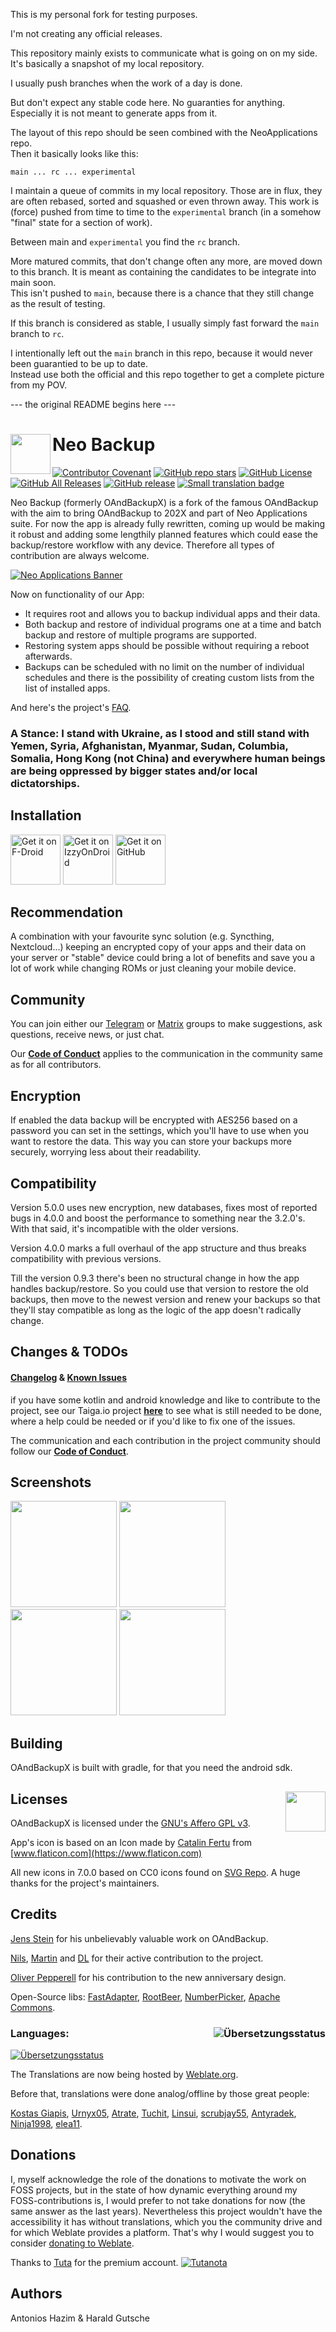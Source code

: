 This is my personal fork for testing purposes.

I'm not creating any official releases.

This repository mainly exists to communicate what is going on on my side.  
It's basically a snapshot of my local repository.

I usually push branches when the work of a day is done. 

But don't expect any stable code here. No guaranties for anything.
Especially it is not meant to generate apps from it.

The layout of this repo should be seen combined with the NeoApplications repo.   
Then it basically looks like this: 

`main ... rc ... experimental`

I maintain a queue of commits in my local repository. Those are in flux, they are often rebased, sorted and squashed or even thrown away.
This work is (force) pushed from time to time to the `experimental` branch (in a somehow "final" state for a section of work).

Between main and `experimental` you find the `rc` branch.
  
More matured commits, that don't change often any more, are moved down to this branch.
It is meant as containing the candidates to be integrate into main soon.  
This isn't pushed to `main`, because there is a chance that they still change as the result of testing.

If this branch is considered as stable, I usually simply fast forward the `main` branch to `rc`.

I intentionally left out the `main` branch in this repo, because it would never been guarantied to be up to date.  
Instead use both the official and this repo together to get a complete picture from my POV. 

--- the original README begins here ---

# Neo Backup  <img title="" src="./fastlane/metadata/android/en-US/images/icon.png" align="left" width="64">

[![Contributor Covenant](https://img.shields.io/badge/Contributor%20Covenant-v2.0%20adopted-ff69b4.svg)](COC.md)
[![GitHub repo stars](https://img.shields.io/github/stars/NeoApplications/Neo-Backup?style=flat)](https://github.com/NeoApplications/Neo-Backup/stargazers)
[![GitHub License](https://img.shields.io/github/license/NeoApplications/Neo-Backup)](https://github.com/NeoApplications/Neo-Backup/blob/master/COPYING)
[![GitHub All Releases](https://img.shields.io/github/downloads/NeoApplications/Neo-Backup/total.svg)](https://github.com/NeoApplications/Neo-Backup/releases/)
[![GitHub release](https://img.shields.io/github/v/release/NeoApplications/Neo-Backup?display_name=tag)](https://github.com/NeoApplications/Neo-Backup/releases/latest)
[![Small translation badge](https://hosted.weblate.org/widgets/neo-backup/-/svg-badge.svg)](https://hosted.weblate.org/engage/neo-backup/?utm_source=widget)

Neo Backup (formerly OAndBackupX) is a fork of the famous OAndBackup with the aim to bring OAndBackup to 202X and part of Neo Applications suite. For now the app is already fully rewritten, coming up would be making it robust and adding some lengthily planned features which could ease the backup/restore workflow with any device. Therefore all types of contribution are always welcome.

[![Neo Applications Banner](neo_banner.png)](https://github.com/NeoApplications)

Now on functionality of our App:

* It requires root and allows you to backup individual apps and their data.
* Both backup and restore of individual programs one at a time and batch backup and restore of multiple programs are supported.
* Restoring system apps should be possible without requiring a reboot afterwards.
* Backups can be scheduled with no limit on the number of individual schedules and there is the possibility of creating custom lists from the list of installed apps.

And here's the project's [FAQ](FAQ.md).

### A Stance: I stand with Ukraine, as I stood and still stand with Yemen, Syria, Afghanistan, Myanmar, Sudan, Columbia, Somalia, Hong Kong (not China) and everywhere human beings are being oppressed by bigger states and/or local dictatorships.

## Installation

[<img src="https://fdroid.gitlab.io/artwork/badge/get-it-on.png" alt="Get it on F-Droid" height="80">](https://f-droid.org/packages/com.machiav3lli.backup/)
[<img src="https://gitlab.com/IzzyOnDroid/repo/-/raw/master/assets/IzzyOnDroid.png" alt="Get it on IzzyOnDroid" height="80">](https://apt.izzysoft.de/fdroid/index/apk/com.machiav3lli.backup)
[<img src="badge_github.png" alt="Get it on GitHub" height="80">](https://github.com/machiav3lli/oandbackupx/releases)

## Recommendation

A combination with your favourite sync solution (e.g. Syncthing, Nextcloud...)  keeping an encrypted copy of your apps and their data on your server or "stable" device could bring a lot of benefits and save you a lot of work while changing ROMs or just cleaning your mobile device.

## Community

You can join either our [Telegram](https://t.me/neo_backup) or [Matrix](https://matrix.to/#/#neo-backup:matrix.org) groups to make suggestions, ask questions, receive news, or just chat.

Our **[Code of Conduct](COC.md)** applies to the communication in the community same as for all contributors.

## Encryption

If enabled the data backup will be encrypted with AES256 based on a password you can set in the settings, which you'll have to use when you want to restore the data. This way you can store your backups more securely, worrying less about their readability.

## Compatibility

Version 5.0.0 uses new encryption, new databases, fixes most of reported bugs in 4.0.0 and boost the performance to something near the 3.2.0's. With that said, it's incompatible with the older versions.

Version 4.0.0 marks a full overhaul of the app structure and thus breaks compatibility with previous versions.

Till the version 0.9.3 there's been no structural change in how the app handles backup/restore. So you could use that version to restore the old backups, then move to the newest version and renew your backups so that they'll stay compatible as long as the logic of the app doesn't radically change.

## Changes & TODOs

#### [Changelog](CHANGELOG.md)  &  [Known Issues](ISSUES.md)

if you have some kotlin and android knowledge and like to contribute to the project, see our Taiga.io project **[here](https://tree.taiga.io/project/machiav3lli-neo-backup/kanban)** to see what is still needed to be done, where a help could be needed or if you'd like to fix one of the issues.

The communication and each contribution in the project community should follow our **[Code of Conduct](COC.md)**.

## Screenshots

<p float="left">
 <img src="/fastlane/metadata/android/en-US/images/phoneScreenshots/1.png" width="170" />
 <img src="/fastlane/metadata/android/en-US/images/phoneScreenshots/2.png" width="170" />
 <img src="/fastlane/metadata/android/en-US/images/phoneScreenshots/3.png" width="170" />
 <img src="/fastlane/metadata/android/en-US/images/phoneScreenshots/4.png" width="170" />
</p>

## Building

OAndBackupX is built with gradle, for that you need the android sdk.

## Licenses <img align="right" src="agplv3.png" width="64" />

OAndBackupX is licensed under the [GNU's Affero GPL v3](LICENSE.md).

App's icon is based on an Icon made by [Catalin Fertu](https://www.flaticon.com/authors/catalin-fertu) from [www.flaticon.com](https://www.flaticon.com)

All new icons in 7.0.0 based on CC0 icons found on [SVG Repo](https://www.svgrepo.com). A huge thanks for the project's maintainers.

## Credits

[Jens Stein](https://github.com/jensstein) for his unbelievably valuable work on OAndBackup.

[Nils](https://github.com/Tiefkuehlpizze), [Martin](https://github.com/Smojo) and [DL](https://github.com/dl200010) for their active contribution to the project.

[Oliver Pepperell](https://github.com/opepp) for his contribution to the new anniversary design.

Open-Source libs: [FastAdapter](https://github.com/mikepenz/FastAdapter), [RootBeer](https://github.com/scottyab/rootbeer), [NumberPicker](https://github.com/ShawnLin013/NumberPicker), [Apache Commons](https://commons.apache.org).

### Languages: [<img align="right" src="https://hosted.weblate.org/widgets/oandbackupx/-/287x66-white.png" alt="Übersetzungsstatus" />](https://hosted.weblate.org/engage/neo-backup/?utm_source=widget)

[<img src="https://hosted.weblate.org/widgets/oandbackupx/-/multi-auto.svg" alt="Übersetzungsstatus" />](https://hosted.weblate.org/engage/neo-backup/)

The Translations are now being hosted by [Weblate.org](https://hosted.weblate.org/engage/neo-backup/).

Before that, translations were done analog/offline by those great people:

[Kostas Giapis](https://github.com/tsiflimagas), [Urnyx05](https://github.com/Urnyx05), [Atrate](https://github.com/Atrate), [Tuchit](https://github.com/tuchit), [Linsui](https://github.com/linsui), [scrubjay55](https://github.com/scrubjay55), [Antyradek](https://github.com/Antyradek), [Ninja1998](https://github.com/NiNjA1998), [elea11](https://github.com/elea11).

## Donations

I, myself acknowledge the role of the donations to motivate the work on FOSS projects, but in the state of how dynamic everything around my FOSS-contributions is, I would prefer to not take donations for now (the same answer as the last years). Nevertheless this project wouldn't have the accessibility it has without translations, which you the community drive and for which Weblate provides a platform. That's why I would suggest you to consider [donating to Weblate](https://weblate.org/donate).

Thanks to [Tuta](https://tuta.com) for the premium account.
[![Tutanota](tuta_logo.png)](https://tuta.com)

## Authors

Antonios Hazim & Harald Gutsche
